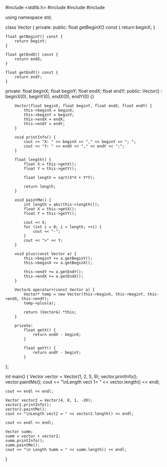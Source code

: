 #include <stdlib.h>
#include <iostream>
#include <cmath>
#include <vector>

using namespace std;

class Vector {
	private:
public:
	float getBeginX() const {
		return beginX;
	}

	float getBeginY() const {
		return beginY;
	}

	float getEndX() const {
		return endX;
	}

	float getEndY() const {
		return endY;
	}

private:
	float beginX;
		float beginY;
		float endX;
		float endY;
	public:
		Vector() : beginX(0), beginY(0), endX(0), endY(0) {}
		
		Vector(float beginX, float beginY, float endX, float endY) {
			this->beginX = beginX;
			this->beginY = beginY;
			this->endX = endX;
			this->endY = endY;
		}
		
		void printInfo() {
			cout << "X: " << beginX << "," << beginY << "; ";
			cout << "Y: " << endX << "," << endY << ";";
		}
		
		float length() {
			float X = this->getX();
			float Y = this->getY();
			
			float length = sqrt(X*X + Y*Y);
			
			return length;
		}
		
		void paintMe() {
			int length = abs(this->length());
			float X = this->getX();
			float Y = this->getY();
			
			cout << X;
			for (int i = 0; i < length; ++i) {
				cout << "-";
			}
			cout << ">" << Y;
		}

		void plus(const Vector a) {
			this->beginY += a.getBeginY();
			this->beginX += a.getBeginX();

			this->endY += a.getEndY();
			this->endX += a.getEndX();
		}

		Vector& operator+(const Vector a) {
			Vector* temp = new Vector(this->beginX, this->beginY, this->endX, this->endY);
			temp->plus(a);

			return (Vector&) *this;
		}
		
		private:
			float getX() {
				return endX - beginX;
			}
			
			float getY() {
				return endY - beginY;
			}
};

int main() {
	Vector vector = Vector(1, 2, 5, 9);
	vector.printInfo();
	vector.paintMe();
	cout << "\nLength vect 1= " << vector.length() << endl;

	cout << endl << endl;

	Vector vector2 = Vector(4, 8, 1, -20);
	vector2.printInfo();
	vector2.paintMe();
	cout << "\nLength vect2 = " << vector2.length() << endl;

	cout << endl << endl;

	Vector summ;
	summ = vector + vector2;
	summ.printInfo();
	summ.paintMe();
	cout << "\n Length Summ = " << summ.length() << endl;
}
